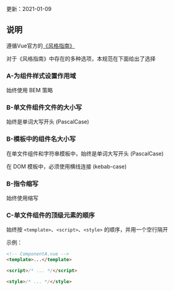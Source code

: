 更新：2021-01-09

## 说明

遵循Vue官方的[《风格指南》](https://cn.vuejs.org/v2/style-guide/)

对于《风格指南》中存在的多种选项，本规范在下面给出了选择


### A-为组件样式设置作用域

始终使用 BEM 策略


### B-单文件组件文件的大小写

始终是单词大写开头 (PascalCase)


### B-模板中的组件名大小写

在单文件组件和字符串模板中，始终是单词大写开头 (PascalCase)

在 DOM 模板中，必须使用横线连接 (kebab-case)


### B-指令缩写

始终使用缩写


### C-单文件组件的顶级元素的顺序

始终按 `<template>`、`<script>`、`<style>` 的顺序，并用一个空行隔开

示例：
```html
<!-- ComponentA.vue -->
<template>...</template>

<script>/* ... */</script>

<style>/* ... */</style>
```